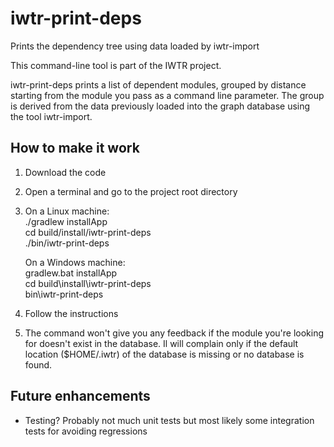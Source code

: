 iwtr-print-deps
===============

Prints the dependency tree using data loaded by iwtr-import

This command-line tool is part of the IWTR project.

iwtr-print-deps prints a list of dependent modules, grouped by distance starting from the
module you pass as a command line parameter.
The group is derived from the data previously loaded into the graph database using the
tool iwtr-import.

How to make it work
-------------------

1. Download the code
2. Open a terminal and go to the project root directory

3. On a Linux machine:    
    ./gradlew installApp    
    cd build/install/iwtr-print-deps    
    ./bin/iwtr-print-deps
	
    On a Windows machine:    
    gradlew.bat installApp    
    cd build\install\iwtr-print-deps    
    bin\iwtr-print-deps
    
4. Follow the instructions
5. The command won't give you any feedback if the module you're looking for doesn't exist in the database.
   Il will complain only if the default location ($HOME/.iwtr) of the database is missing or no database is found.

Future enhancements 
-------------------

* Testing? Probably not much unit tests but most likely some integration tests for
   avoiding regressions
